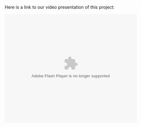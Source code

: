 Here is a link to our video presentation of this project:

<object width="425" height="350">
  <param name="movie" value="https://youtu.be/g359CvU1ETo?si=GlBVxVvxhx08paDH" />
  <param name="wmode" value="transparent" />
  <embed src="https://youtu.be/g359CvU1ETo?si=GlBVxVvxhx08paDH"
         type="application/x-shockwave-flash"
         wmode="transparent" width="425" height="350" />
</object>
